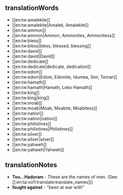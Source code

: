 ## translationWords

* [[en:tw:amalekite]]
* [[en:tw:amalekite|Amalek, Amalekite]]
* [[en:tw:ammon]]
* [[en:tw:ammon|Ammon, Ammonites, Ammonitess]]
* [[en:tw:bless]]
* [[en:tw:bless|bless, blessed, blessing]]
* [[en:tw:david]]
* [[en:tw:david|David]]
* [[en:tw:dedicate]]
* [[en:tw:dedicate|dedicate, dedication]]
* [[en:tw:edom]]
* [[en:tw:edom|Edom, Edomite, Idumea, Seir, Teman]]
* [[en:tw:hamath]]
* [[en:tw:hamath|Hamath, Lebo Hamath]]
* [[en:tw:king]]
* [[en:tw:king|king]]
* [[en:tw:moab]]
* [[en:tw:moab|Moab, Moabite, Moabitess]]
* [[en:tw:nation]]
* [[en:tw:nation|nation]]
* [[en:tw:philistines]]
* [[en:tw:philistines|Philistines]]
* [[en:tw:silver]]
* [[en:tw:silver|silver]]
* [[en:tw:yahweh]]
* [[en:tw:yahweh|Yahweh]]

## translationNotes

* **Tou...Hadoram** - These are the names of men. (See: [[:en:ta:vol1:translate:translate_names]])
* **fought against** - "been at war with"
